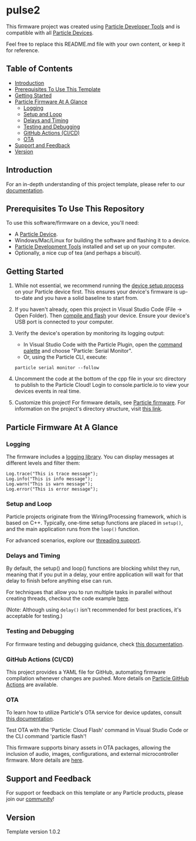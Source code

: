 # pulse2

This firmware project was created using [Particle Developer Tools](https://www.particle.io/developer-tools/) and is compatible with all [Particle Devices](https://www.particle.io/devices/).

Feel free to replace this README.md file with your own content, or keep it for reference.

## Table of Contents
- [Introduction](#introduction)
- [Prerequisites To Use This Template](#prerequisites-to-use-this-repository)
- [Getting Started](#getting-started)
- [Particle Firmware At A Glance](#particle-firmware-at-a-glance)
  - [Logging](#logging)
  - [Setup and Loop](#setup-and-loop)
  - [Delays and Timing](#delays-and-timing)
  - [Testing and Debugging](#testing-and-debugging)
  - [GitHub Actions (CI/CD)](#github-actions-cicd)
  - [OTA](#ota)
- [Support and Feedback](#support-and-feedback)
- [Version](#version)

## Introduction

For an in-depth understanding of this project template, please refer to our [documentation](https://docs.particle.io/firmware/best-practices/firmware-template/).

## Prerequisites To Use This Repository

To use this software/firmware on a device, you'll need:

- A [Particle Device](https://www.particle.io/devices/).
- Windows/Mac/Linux for building the software and flashing it to a device.
- [Particle Development Tools](https://docs.particle.io/getting-started/developer-tools/developer-tools/) installed and set up on your computer.
- Optionally, a nice cup of tea (and perhaps a biscuit).

## Getting Started

1. While not essential, we recommend running the [device setup process](https://setup.particle.io/) on your Particle device first. This ensures your device's firmware is up-to-date and you have a solid baseline to start from.

2. If you haven't already, open this project in Visual Studio Code (File -> Open Folder). Then [compile and flash](https://docs.particle.io/getting-started/developer-tools/workbench/#cloud-build-and-flash) your device. Ensure your device's USB port is connected to your computer.

3. Verify the device's operation by monitoring its logging output:
    - In Visual Studio Code with the Particle Plugin, open the [command palette](https://docs.particle.io/getting-started/developer-tools/workbench/#particle-commands) and choose "Particle: Serial Monitor".
    - Or, using the Particle CLI, execute:
    ```
    particle serial monitor --follow
    ```

4. Uncomment the code at the bottom of the cpp file in your src directory to publish to the Particle Cloud! Login to console.particle.io to view your devices events in real time.

5. Customize this project! For firmware details, see [Particle firmware](https://docs.particle.io/reference/device-os/api/introduction/getting-started/). For information on the project's directory structure, visit [this link](https://docs.particle.io/firmware/best-practices/firmware-template/#project-overview).

## Particle Firmware At A Glance

### Logging

The firmware includes a [logging library](https://docs.particle.io/reference/device-os/api/logging/logger-class/). You can display messages at different levels and filter them:

```
Log.trace("This is trace message");
Log.info("This is info message");
Log.warn("This is warn message");
Log.error("This is error message");
```

### Setup and Loop

Particle projects originate from the Wiring/Processing framework, which is based on C++. Typically, one-time setup functions are placed in `setup()`, and the main application runs from the `loop()` function.

For advanced scenarios, explore our [threading support](https://docs.particle.io/firmware/software-design/threading-explainer/).

### Delays and Timing

By default, the setup() and loop() functions are blocking whilst they run, meaning that if you put in a delay, your entire application will wait for that delay to finish before anything else can run. 

For techniques that allow you to run multiple tasks in parallel without creating threads, checkout the code example [here](https://docs.particle.io/firmware/best-practices/firmware-template/).

(Note: Although using `delay()` isn't recommended for best practices, it's acceptable for testing.)

### Testing and Debugging

For firmware testing and debugging guidance, check [this documentation](https://docs.particle.io/troubleshooting/guides/build-tools-troubleshooting/debugging-firmware-builds/).

### GitHub Actions (CI/CD)

This project provides a YAML file for GitHub, automating firmware compilation whenever changes are pushed. More details on [Particle GitHub Actions](https://docs.particle.io/firmware/best-practices/github-actions/) are available.

### OTA

To learn how to utilize Particle's OTA service for device updates, consult [this documentation](https://docs.particle.io/getting-started/cloud/ota-updates/).

Test OTA with the 'Particle: Cloud Flash' command in Visual Studio Code or the CLI command 'particle flash'!

This firmware supports binary assets in OTA packages, allowing the inclusion of audio, images, configurations, and external microcontroller firmware. More details are [here](https://docs.particle.io/reference/device-os/api/asset-ota/asset-ota/).

## Support and Feedback

For support or feedback on this template or any Particle products, please join our [community](https://community.particle.io)!

## Version

Template version 1.0.2